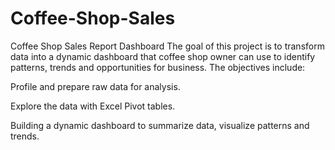 # Coffee-Shop-Sales
Coffee Shop Sales Report Dashboard
The goal of this project is to transform data into a dynamic dashboard that coffee shop owner can use to identify patterns, trends and opportunities for business. The objectives include:

Profile and prepare raw data for analysis.

Explore the data with Excel Pivot tables.

Building a dynamic dashboard to summarize data, visualize patterns and trends.
